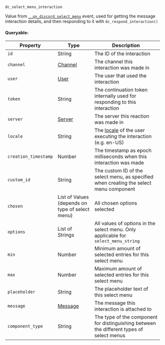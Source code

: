 `dc_select_menu_interaction`

Value from [`__on_discord_select_menu`](/events/discord-select-menu.md) event, used for getting the message interaction details, and then responding to it with `dc_respond_interaction()`

#### Queryable:

| Property             | Type                                            | Description                                                                                                            |
|----------------------|-------------------------------------------------|------------------------------------------------------------------------------------------------------------------------|
| `id`                 | String                                          | The ID of the interaction                                                                                              |
| `channel`            | [Channel](/values/channel.md)                   | The channel this interaction was made in                                                                               |
| `user`               | [User](/values/user.md)                         | The user that used the interaction                                                                                     |
| `token`              | String                                          | The continuation token internally used for responding to this interaction                                              |
| `server`             | [Server](/values/server.md)                     | The server this reaction was made in                                                                                   |
| `locale`             | String                                          | The [locale](https://discord.com/developers/docs/reference#locales) of the user executing the interaction (e.g. en-US) |
| `creation_timestamp` | Number                                          | The timestamp as epoch milliseconds when this interaction was made                                                     |
| `custom_id`          | String                                          | The custom ID of the select menu, as specified when creating the select menu component                                 |
| `chosen`             | List of Values (depends on type of select menu) | All chosen options selected                                                                                            |
| `options`            | List of Strings                                 | All values of options in the select menu. Only applicable for `select_menu_string`                                     |
| `min`                | Number                                          | Minimum amount of selected entries for this select menu                                                                |
| `max`                | Number                                          | Maximum amount of selected entries for this select menu                                                                |
| `placeholder`        | String                                          | The placeholder text of this select menu                                                                               |
| `message`            | [Message](/values/message.md)                   | The message this interaction is attached to                                                                            |
| `component_type`     | String                                          | The type of the component for distinguishing between the different types of select menus                               |